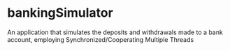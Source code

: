 # bankingSimulator
An application that simulates the deposits and withdrawals made to a bank account, employing Synchronized/Cooperating Multiple Threads
